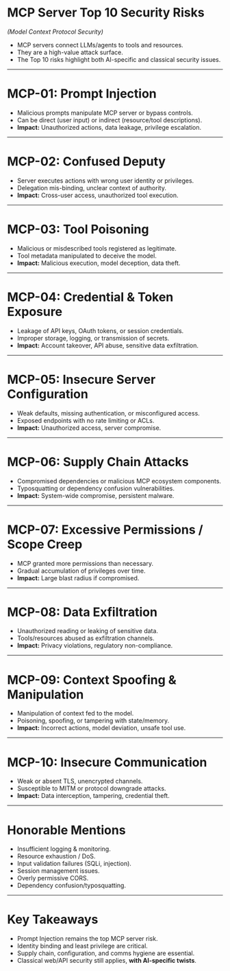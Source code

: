 # MCP Server Top 10 Security Risks
*(Model Context Protocol Security)*

- MCP servers connect LLMs/agents to tools and resources.
- They are a high-value attack surface.
- The Top 10 risks highlight both AI-specific and classical security issues.

---

# MCP-01: Prompt Injection

- Malicious prompts manipulate MCP server or bypass controls.  
- Can be direct (user input) or indirect (resource/tool descriptions).  
- **Impact:** Unauthorized actions, data leakage, privilege escalation.

---

# MCP-02: Confused Deputy

- Server executes actions with wrong user identity or privileges.  
- Delegation mis-binding, unclear context of authority.  
- **Impact:** Cross-user access, unauthorized tool execution.

---

# MCP-03: Tool Poisoning

- Malicious or misdescribed tools registered as legitimate.  
- Tool metadata manipulated to deceive the model.  
- **Impact:** Malicious execution, model deception, data theft.

---

# MCP-04: Credential & Token Exposure

- Leakage of API keys, OAuth tokens, or session credentials.  
- Improper storage, logging, or transmission of secrets.  
- **Impact:** Account takeover, API abuse, sensitive data exfiltration.

---

# MCP-05: Insecure Server Configuration

- Weak defaults, missing authentication, or misconfigured access.  
- Exposed endpoints with no rate limiting or ACLs.  
- **Impact:** Unauthorized access, server compromise.

---

# MCP-06: Supply Chain Attacks

- Compromised dependencies or malicious MCP ecosystem components.  
- Typosquatting or dependency confusion vulnerabilities.  
- **Impact:** System-wide compromise, persistent malware.

---

# MCP-07: Excessive Permissions / Scope Creep

- MCP granted more permissions than necessary.  
- Gradual accumulation of privileges over time.  
- **Impact:** Large blast radius if compromised.

---

# MCP-08: Data Exfiltration

- Unauthorized reading or leaking of sensitive data.  
- Tools/resources abused as exfiltration channels.  
- **Impact:** Privacy violations, regulatory non-compliance.

---

# MCP-09: Context Spoofing & Manipulation

- Manipulation of context fed to the model.  
- Poisoning, spoofing, or tampering with state/memory.  
- **Impact:** Incorrect actions, model deviation, unsafe tool use.

---

# MCP-10: Insecure Communication

- Weak or absent TLS, unencrypted channels.  
- Susceptible to MITM or protocol downgrade attacks.  
- **Impact:** Data interception, tampering, credential theft.

---

# Honorable Mentions

- Insufficient logging & monitoring.  
- Resource exhaustion / DoS.  
- Input validation failures (SQLi, injection).  
- Session management issues.  
- Overly permissive CORS.  
- Dependency confusion/typosquatting.  

---

# Key Takeaways

- Prompt Injection remains the top MCP server risk.  
- Identity binding and least privilege are critical.  
- Supply chain, configuration, and comms hygiene are essential.  
- Classical web/API security still applies, **with AI-specific twists**.  
